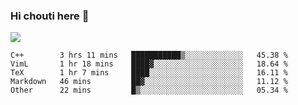 ### Hi chouti here 👋

![](https://github-readme-stats.vercel.app/api?username=l0nl1f3)

<!--START_SECTION:waka-->
```text
C++        3 hrs 11 mins   ███████████▒░░░░░░░░░░░░░   45.38 % 
VimL       1 hr 18 mins    ████▓░░░░░░░░░░░░░░░░░░░░   18.64 % 
TeX        1 hr 7 mins     ████░░░░░░░░░░░░░░░░░░░░░   16.11 % 
Markdown   46 mins         ██▓░░░░░░░░░░░░░░░░░░░░░░   11.12 % 
Other      22 mins         █▒░░░░░░░░░░░░░░░░░░░░░░░   05.34 % 
```
<!--END_SECTION:waka-->

<!--
**l0nl1f3/l0nl1f3** is a ✨ _special_ ✨ repository because its `README.md` (this file) appears on your GitHub profile.

Here are some ideas to get you started:

- 🔭 I’m currently working on ...
- 🌱 I’m currently learning ...
- 👯 I’m looking to collaborate on ...
- 🤔 I’m looking for help with ...
- 💬 Ask me about ...
- 📫 How to reach me: ...
- 😄 Pronouns: ...
- ⚡ Fun fact: ...
-->
